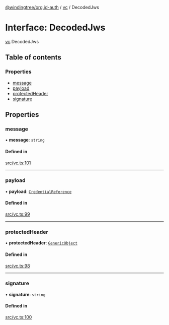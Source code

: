 [@windingtree/org.id-auth](../README.md) / [vc](../modules/vc.md) / DecodedJws

# Interface: DecodedJws

[vc](../modules/vc.md).DecodedJws

## Table of contents

### Properties

- [message](vc.DecodedJws.md#message)
- [payload](vc.DecodedJws.md#payload)
- [protectedHeader](vc.DecodedJws.md#protectedheader)
- [signature](vc.DecodedJws.md#signature)

## Properties

### message

• **message**: `string`

#### Defined in

[src/vc.ts:101](https://github.com/windingtree/org.id-sdk/blob/6ea84e7/packages/auth/src/vc.ts#L101)

___

### payload

• **payload**: [`CredentialReference`](vc.CredentialReference.md)

#### Defined in

[src/vc.ts:99](https://github.com/windingtree/org.id-sdk/blob/6ea84e7/packages/auth/src/vc.ts#L99)

___

### protectedHeader

• **protectedHeader**: [`GenericObject`](../modules/vc.md#genericobject)

#### Defined in

[src/vc.ts:98](https://github.com/windingtree/org.id-sdk/blob/6ea84e7/packages/auth/src/vc.ts#L98)

___

### signature

• **signature**: `string`

#### Defined in

[src/vc.ts:100](https://github.com/windingtree/org.id-sdk/blob/6ea84e7/packages/auth/src/vc.ts#L100)
